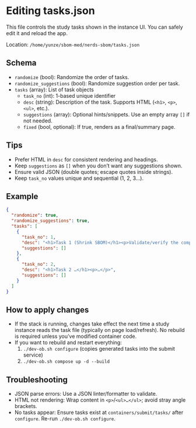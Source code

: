 # Editing tasks.json

This file controls the study tasks shown in the instance UI. You can safely edit it and reload the app.

Location: `/home/yunze/sbom-med/nerds-sbom/tasks.json`

## Schema

- `randomize` (bool): Randomize the order of tasks.
- `randomize_suggestions` (bool): Randomize suggestion order per task.
- `tasks` (array): List of task objects
  - `task_no` (int): 1-based unique identifier
  - `desc` (string): Description of the task. Supports HTML (`<h1>`, `<p>`, `<ul>`, etc.).
  - `suggestions` (array<string>): Optional hints/snippets. Use an empty array `[]` if not needed.
  - `fixed` (bool, optional): If true, renders as a final/summary page.

## Tips

- Prefer HTML in `desc` for consistent rendering and headings.
- Keep `suggestions` as `[]` when you don’t want any suggestions shown.
- Ensure valid JSON (double quotes; escape quotes inside strings).
- Keep `task_no` values unique and sequential (1, 2, 3…).

## Example

```json
{
  "randomize": true,
  "randomize_suggestions": true,
  "tasks": [
    {
      "task_no": 1,
      "desc": "<h1>Task 1 (Shrink SBOM)</h1><p>Validate/verify the components…</p>",
      "suggestions": []
    },
    {
      "task_no": 2,
      "desc": "<h1>Task 2 …</h1><p>…</p>",
      "suggestions": []
    }
  ]
}
```

## How to apply changes

- If the stack is running, changes take effect the next time a study instance reads the task file (typically on page load/refresh). No rebuild is required unless you’ve modified container code.
- If you want to rebuild and restart everything:
  1. `./dev-ob.sh configure` (copies generated tasks into the submit service)
  2. `./dev-ob.sh compose up -d --build`

## Troubleshooting

- JSON parse errors: Use a JSON linter/formatter to validate.
- HTML not rendering: Wrap content in `<p>`/`<ul>…</ul>`; avoid stray angle brackets.
- No tasks appear: Ensure tasks exist at `containers/submit/tasks/` after `configure`. Re-run `./dev-ob.sh configure`.
